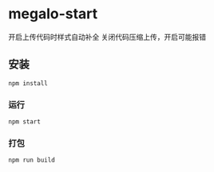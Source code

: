 # megalo-start

开启上传代码时样式自动补全
关闭代码压缩上传，开启可能报错

## 安装
```
npm install
```

### 运行
```
npm start
```

### 打包
```
npm run build
```

